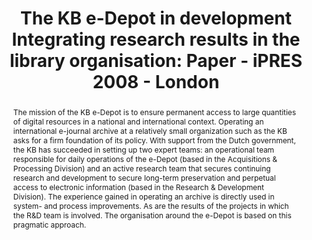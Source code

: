 ---
abstract: 'The mission of the KB e-Depot is to ensure permanent access to large quantities
  of digital resources in a national and international context. Operating an international
  e-journal archive at a relatively small organization such as the KB asks for a firm
  foundation of its policy. With support from the Dutch government, the KB has succeeded
  in setting up two expert teams: an operational team responsible for daily operations
  of the e-Depot (based in the Acquisitions & Processing Division) and an active research
  team that secures continuing research and development to secure long-term preservation
  and perpetual access to electronic information (based in the Research & Development
  Division). The experience gained in operating an archive is directly used in system-
  and process improvements. As are the results of the projects in which the R&D team
  is involved. The organisation around the e-Depot is based on this pragmatic approach.'
creators:
- van Wijngaarden, Hilde
- Ras, Marcel
- Houtman, Frank
date: null
document_url: https://services.phaidra.univie.ac.at/api/object/o:294177/download
grand_parent: iPRES
institutions: []
keywords:
- london
landing_page_url: https://phaidra.univie.ac.at/o:294177
language: eng
layout: publication
license: CC BY-SA 3.0 AT
notes_url: null
parent: iPRES 2008
presentation_url: null
size: 40648
source_name: iPRES
title: 'The KB e-Depot in development Integrating research results in the library
  organisation: Paper - iPRES 2008 - London'
type: paper
year: 2008
---